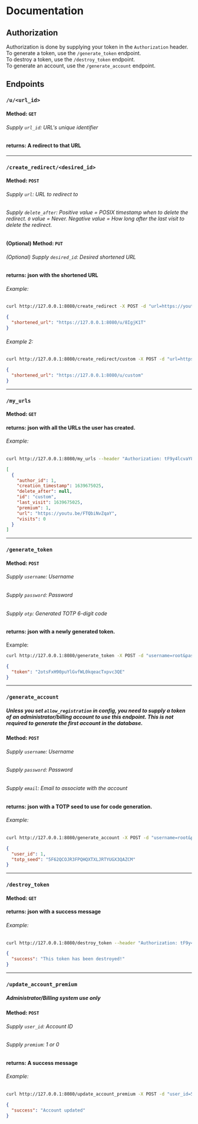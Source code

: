 # Documentation

## Authorization
Authorization is done by supplying your token in the `Authorization` header.  
To generate a token, use the `/generate_token` endpoint.  
To destroy a token, use the `/destroy_token` endpoint.  
To generate an account, use the `/generate_account` endpoint.

## Endpoints

### `/u/<url_id>`
#### Method: `GET`
###### Supply `url_id`: URL's unique identifier
#### returns: A redirect to that URL

---

### `/create_redirect/<desired_id>`
#### Method: `POST` 
###### Supply `url`: URL to redirect to
###### Supply `delete_after`: Positive value = POSIX timestamp when to delete the redirect. `0` value = Never. Negative value = How long after the last visit to delete the redirect.
#### (Optional) Method: `PUT`
###### (Optional) Supply `desired_id`: Desired shortened URL
#### returns: json with the shortened URL

###### Example:
```bash
curl http://127.0.0.1:8080/create_redirect -X POST -d "url=https://youtu.be/FTQbiNvZqaY"
```
```json
{
  "shortened_url": "https://127.0.0.1:8080/u/8IgjK1T"
}
```

###### Example 2:
```bash
curl http://127.0.0.1:8080/create_redirect/custom -X POST -d "url=https://youtu.be/FTQbiNvZqaY" --header "Authorization: tF9y4lcvaY80FkqxIsL1fE7cnCslfeVe"
```
```json
{
  "shortened_url": "https://127.0.0.1:8080/u/custom"
}
```

---

### `/my_urls`
#### Method: `GET` 
#### returns: json with all the URLs the user has created.

###### Example:
```bash
curl http://127.0.0.1:8080/my_urls --header "Authorization: tF9y4lcvaY80FkqxIsL1fE7cnCslfeVe"
```
```json
[
  {
    "author_id": 1, 
    "creation_timestamp": 1639675025, 
    "delete_after": null, 
    "id": "custom", 
    "last_visit": 1639675025, 
    "premium": 1, 
    "url": "https://youtu.be/FTQbiNvZqaY", 
    "visits": 0
  }
]
```

---

### `/generate_token`
#### Method: `POST` 
###### Supply `username`: Username
###### Supply `password`: Password
###### Supply `otp`: Generated TOTP 6-digit code
#### returns: json with a newly generated token.
Example:
```bash
curl http://127.0.0.1:8080/generate_token -X POST -d "username=root&password=1111&otp=350076"
```
```json
{
  "token": "2otsFxH90puYlGvfWL0kqeacTxpvc3QE"
}
```

---

### `/generate_account`
##### Unless you set `allow_registration` in config, you need to supply a token of an administrator/billing account to use this endpoint. This is not required to generate the first account in the database.
#### Method: `POST` 
###### Supply `username`: Username
###### Supply `password`: Password
###### Supply `email`: Email to associate with the account
#### returns: json with a TOTP seed to use for code generation.

###### Example:
```bash
curl http://127.0.0.1:8080/generate_account -X POST -d "username=root&password=1111&email=test"
```
```json
{
  "user_id": 1,
  "totp_seed": "5F62QCOJR3FPQHQXTXLJRTYUGX3QAZCM"
}
```

---

### `/destroy_token`
#### Method: `GET` 
#### returns: json with a success message

###### Example:
```bash
curl http://127.0.0.1:8080/destroy_token --header "Authorization: tF9y4lcvaY80FkqxIsL1fE7cnCslfeVe"
```
```json
{
  "success": "This token has been destroyed!"
}
```

---

### `/update_account_premium`
##### Administrator/Billing system use only
#### Method: `POST` 
###### Supply `user_id`: Account ID
###### Supply `premium`: 1 or 0
#### returns: A success message

###### Example:
```bash
curl http://127.0.0.1:8080/update_account_premium -X POST -d "user_id=5&premium=1" --header "Authorization: tF9y4lcvaY80FkqxIsL1fE7cnCslfeVe"
```
```json
{
  "success": "Account updated"
}
```
